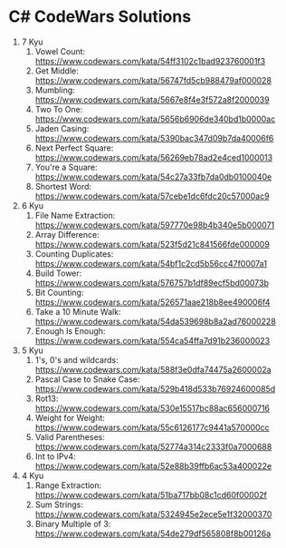# C# CodeWars Solutions

1. 7 Kyu
    1. Vowel Count: https://www.codewars.com/kata/54ff3102c1bad923760001f3
    2. Get Middle: https://www.codewars.com/kata/56747fd5cb988479af000028
    3. Mumbling: https://www.codewars.com/kata/5667e8f4e3f572a8f2000039
    4. Two To One: https://www.codewars.com/kata/5656b6906de340bd1b0000ac
    5. Jaden Casing: https://www.codewars.com/kata/5390bac347d09b7da40006f6
    6. Next Perfect Square: https://www.codewars.com/kata/56269eb78ad2e4ced1000013
    7. You're a Square: https://www.codewars.com/kata/54c27a33fb7da0db0100040e
    8. Shortest Word: https://www.codewars.com/kata/57cebe1dc6fdc20c57000ac9
2. 6 Kyu
    1. File Name Extraction: https://www.codewars.com/kata/597770e98b4b340e5b000071
    2. Array Difference: https://www.codewars.com/kata/523f5d21c841566fde000009
    3. Counting Duplicates: https://www.codewars.com/kata/54bf1c2cd5b56cc47f0007a1
    4. Build Tower: https://www.codewars.com/kata/576757b1df89ecf5bd00073b
    5. Bit Counting: https://www.codewars.com/kata/526571aae218b8ee490006f4
    6. Take a 10 Minute Walk: https://www.codewars.com/kata/54da539698b8a2ad76000228
    7. Enough Is Enough: https://www.codewars.com/kata/554ca54ffa7d91b236000023
3. 5 Kyu
    1. 1's, 0's and wildcards: https://www.codewars.com/kata/588f3e0dfa74475a2600002a
    2. Pascal Case to Snake Case: https://www.codewars.com/kata/529b418d533b76924600085d
    3. Rot13: https://www.codewars.com/kata/530e15517bc88ac656000716
    4. Weight for Weight: https://www.codewars.com/kata/55c6126177c9441a570000cc
    5. Valid Parentheses: https://www.codewars.com/kata/52774a314c2333f0a7000688
    6. Int to IPv4: https://www.codewars.com/kata/52e88b39ffb6ac53a400022e
3. 4 Kyu
    1. Range Extraction: https://www.codewars.com/kata/51ba717bb08c1cd60f00002f
    2. Sum Strings: https://www.codewars.com/kata/5324945e2ece5e1f32000370
    3. Binary Multiple of 3: https://www.codewars.com/kata/54de279df565808f8b00126a
    
